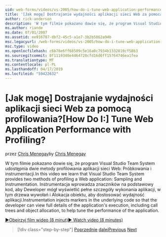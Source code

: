 ```yaml
---
uid: web-forms/videos/vs-2005/how-do-i-tune-web-application-performance-with-profiling
title: '[Jak mogę] Dostrajanie wydajności aplikacji sieci Web za pomocą profilowania? | Microsoft Docs'
author: rick-anderson
description: 'W tym filmie pokazano dowie się, że program Visual Studio Team System udostępnia dwie metody profilowania aplikacji sieci Web: Próbkowania i instrumentacji. Instrumentacja inje...'
ms.author: riande
ms.date: 07/01/2007
ms.assetid: ee916787-dbf2-45c5-a1e7-3b2b5862a94b
msc.legacyurl: /web-forms/videos/vs-2005/how-do-i-tune-web-application-performance-with-profiling
msc.type: video
ms.openlocfilehash: c6b78e6ff68509c5e16a0c7934b1332810cf58b3
ms.sourcegitcommit: 0f1119340e4464720cfd16d0ff15764746ea1fea
ms.translationtype: MT
ms.contentlocale: pl-PL
ms.lasthandoff: 04/17/2019
ms.locfileid: "59422632"
---
```

# <a name="how-do-i-tune-web-application-performance-with-profiling"></a><span data-ttu-id="927d8-105">[Jak mogę] Dostrajanie wydajności aplikacji sieci Web za pomocą profilowania?</span><span class="sxs-lookup"><span data-stu-id="927d8-105">[How Do I:] Tune Web Application Performance with Profiling?</span></span>

<span data-ttu-id="927d8-106">przez [Chris Menegay](https://twitter.com/CMenegay)</span><span class="sxs-lookup"><span data-stu-id="927d8-106">by [Chris Menegay](https://twitter.com/CMenegay)</span></span>

<span data-ttu-id="927d8-107">W tym filmie pokazano dowie się, że program Visual Studio Team System udostępnia dwie metody profilowania aplikacji sieci Web: Próbkowania i instrumentacji.</span><span class="sxs-lookup"><span data-stu-id="927d8-107">In this video we learn that Visual Studio Team System provides two methods of profiling a Web application: Sampling and Instrumentation.</span></span> <span data-ttu-id="927d8-108">Instrumentacja wprowadza znaczników na podstawowy kod, aby Deweloper mógł wyświetlić pełne szczegóły wykonania aplikacji, w tym drzewa wywołań i Alokacja obiektu, aby dostosować wydajność aplikacji.</span><span class="sxs-lookup"><span data-stu-id="927d8-108">Instrumentation injects markers in the underlying code so that the developer can view full details of the application's execution, including call trees and object allocation, to help tune the performance of the application.</span></span>

[<span data-ttu-id="927d8-109">&#9654;Obejrzyj film wideo (8 minut)</span><span class="sxs-lookup"><span data-stu-id="927d8-109">&#9654; Watch video (8 minutes)</span></span>](https://channel9.msdn.com/Blogs/ASP-NET-Site-Videos/how-do-i-tune-web-application-performance-with-profiling)

> [!div class="step-by-step"]
> <span data-ttu-id="927d8-110">[Poprzednie](how-do-i-load-test-a-web-application.md)
> [dalej](how-do-i-set-up-distributed-load-testing-for-high-volume-tests.md)</span><span class="sxs-lookup"><span data-stu-id="927d8-110">[Previous](how-do-i-load-test-a-web-application.md)
[Next](how-do-i-set-up-distributed-load-testing-for-high-volume-tests.md)</span></span>

